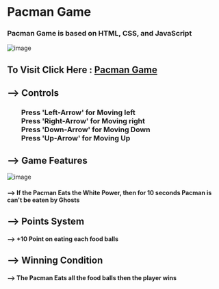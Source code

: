 # Pacman Game

### Pacman Game is based on HTML, CSS, and JavaScript

![image](https://user-images.githubusercontent.com/65014926/190913598-63a037ee-f7b9-420d-8e79-27838ca2b6e1.png)


## To Visit Click Here : <a href = "#">Pacman Game</a>

## --> Controls

### &emsp;&emsp;Press 'Left-Arrow' for Moving left<br>&emsp;&emsp;Press 'Right-Arrow' for Moving right<br>&emsp;&emsp;Press 'Down-Arrow' for Moving Down<br>&emsp;&emsp;Press 'Up-Arrow' for Moving Up<br>


## --> Game Features
![image](https://user-images.githubusercontent.com/65014926/190913849-99b4c06e-0efd-4268-a702-43658e79c23d.png)



####  --> If the Pacman Eats the White Power, then for 10 seconds Pacman is can't be eaten by Ghosts

## --> Points System

#### -->  +10 Point on eating each food balls



## --> Winning  Condition

#### --> The Pacman Eats all the food balls then the player wins
